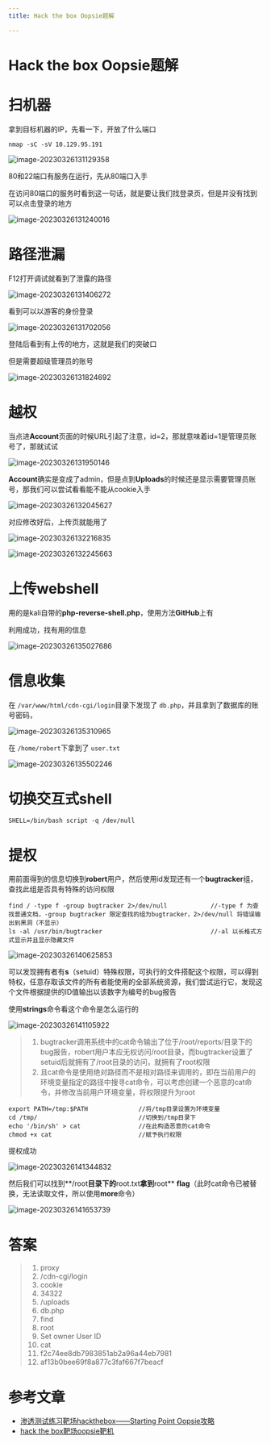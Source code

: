 ```yaml
---
title: Hack the box Oopsie题解

---
```

# Hack the box Oopsie题解

# 扫机器

拿到目标机器的IP，先看一下，开放了什么端口

```shell
nmap -sC -sV 10.129.95.191
```

![image-20230326131129358](https://alpha-blog-1300014916.cos.ap-guangzhou.myqcloud.com/img/image-20230326131129358.png)

80和22端口有服务在运行，先从80端口入手

在访问80端口的服务时看到这一句话，就是要让我们找登录页，但是并没有找到可以点击登录的地方

![image-20230326131240016](https://alpha-blog-1300014916.cos.ap-guangzhou.myqcloud.com/img/image-20230326131240016.png)

# 路径泄漏

F12打开调试就看到了泄露的路径

![image-20230326131406272](https://alpha-blog-1300014916.cos.ap-guangzhou.myqcloud.com/img/image-20230326131406272.png)

看到可以以游客的身份登录

![image-20230326131702056](https://alpha-blog-1300014916.cos.ap-guangzhou.myqcloud.com/img/image-20230326131702056.png)

登陆后看到有上传的地方，这就是我们的突破口

但是需要超级管理员的账号

![image-20230326131824692](https://alpha-blog-1300014916.cos.ap-guangzhou.myqcloud.com/img/image-20230326131824692.png)

# 越权

当点进**Account**页面的时候URL引起了注意，id=2，那就意味着id=1是管理员账号了，那就试试

![image-20230326131950146](https://alpha-blog-1300014916.cos.ap-guangzhou.myqcloud.com/img/image-20230326131950146.png)

**Account**确实是变成了admin，但是点到**Uploads**的时候还是显示需要管理员账号，那我们可以尝试看看能不能从cookie入手

![image-20230326132045627](https://alpha-blog-1300014916.cos.ap-guangzhou.myqcloud.com/img/image-20230326132045627.png)

对应修改好后，上传页就能用了

![image-20230326132216835](https://alpha-blog-1300014916.cos.ap-guangzhou.myqcloud.com/img/image-20230326132216835.png)

![image-20230326132245663](https://alpha-blog-1300014916.cos.ap-guangzhou.myqcloud.com/img/image-20230326132245663.png)

# 上传webshell

用的是kali自带的**php-reverse-shell.php**，使用方法**GitHub**上有

利用成功，找有用的信息

![image-20230326135027686](https://alpha-blog-1300014916.cos.ap-guangzhou.myqcloud.com/img/image-20230326135027686.png)

# 信息收集

在 `/var/www/html/cdn-cgi/login`目录下发现了 `db.php`，并且拿到了数据库的账号密码，

![image-20230326135310965](https://alpha-blog-1300014916.cos.ap-guangzhou.myqcloud.com/img/image-20230326135310965.png)

在 `/home/robert`下拿到了 `user.txt`

![image-20230326135502246](https://alpha-blog-1300014916.cos.ap-guangzhou.myqcloud.com/img/image-20230326135502246.png)

# 切换交互式shell

```shell
SHELL=/bin/bash script -q /dev/null
```

# 提权

用前面得到的信息切换到**robert**用户，然后使用id发现还有一个**bugtracker**组，查找此组是否具有特殊的访问权限

```shell
find / -type f -group bugtracker 2>/dev/null 			//-type f 为查找普通文档，-group bugtracker 限定查找的组为bugtracker，2>/dev/null 将错误输出到黑洞（不显示）
ls -al /usr/bin/bugtracker								//-al 以长格式方式显示并且显示隐藏文件
```

![image-20230326140625853](https://alpha-blog-1300014916.cos.ap-guangzhou.myqcloud.com/img/image-20230326140625853.png)

可以发现拥有者有**s**（setuid）特殊权限，可执行的文件搭配这个权限，可以得到特权，任意存取该文件的所有者能使用的全部系统资源，我们尝试运行它，发现这个文件根据提供的ID值输出以该数字为编号的bug报告

使用**strings**命令看这个命令是怎么运行的

![image-20230326141105922](https://alpha-blog-1300014916.cos.ap-guangzhou.myqcloud.com/img/image-20230326141105922.png)

> 1. bugtracker调用系统中的cat命令输出了位于/root/reports/目录下的bug报告，robert用户本应无权访问/root目录，而bugtracker设置了setuid后就拥有了/root目录的访问，就拥有了root权限
> 2. 且cat命令是使用绝对路径而不是相对路径来调用的，即在当前用户的环境变量指定的路径中搜寻cat命令，可以考虑创建一个恶意的cat命令，并修改当前用户环境变量，将权限提升为root

```shell
export PATH=/tmp:$PATH				//将/tmp目录设置为环境变量
cd /tmp/							//切换到/tmp目录下
echo '/bin/sh' > cat				//在此构造恶意的cat命令
chmod +x cat						//赋予执行权限
```

提权成功

![image-20230326141344832](https://alpha-blog-1300014916.cos.ap-guangzhou.myqcloud.com/img/image-20230326141344832.png)

然后我们可以找到**/root**目录下的**root.txt**拿到**root** **flag**（此时cat命令已被替换，无法读取文件，所以使用**more**命令）

![image-20230326141653739](https://alpha-blog-1300014916.cos.ap-guangzhou.myqcloud.com/img/image-20230326141653739.png)

# 答案

> 1. proxy
> 2. /cdn-cgi/login
> 3. cookie
> 4. 34322
> 5. /uploads
> 6. db.php
> 7. find
> 8. root
> 9. Set owner User ID
> 10. cat
> 11. f2c74ee8db7983851ab2a96a44eb7981
> 12. af13b0bee69f8a877c3faf667f7beacf

# 参考文章

- [渗透测试练习靶场hackthebox——Starting Point Oopsie攻略](https://blog.csdn.net/m0_48066270/article/details/108641892)
- [hack the box靶场oopsie靶机](https://blog.csdn.net/zr1213159840/article/details/123629681)
